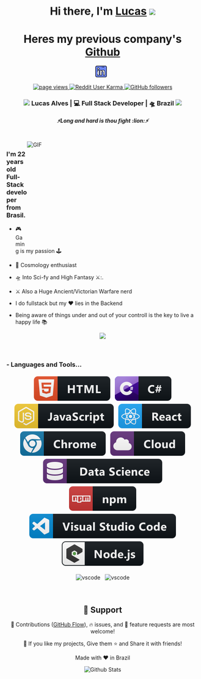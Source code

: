 <div align="center">
   <h1>Hi there, I'm <a href="https://hemant.codes">Lucas</a> <img src="https://media.giphy.com/media/hvRJCLFzcasrR4ia7z/giphy.gif" width="25px"> </h1>
   <h1>Heres my previous company's <a href="https://Github.com/Lucas-Rock-Clear">Github</a></h1>
   
  
</div>

<p align='center'>
   <a href="https://www.linkedin.com/in/lucas-alves-de-souza-92b09b17b/?originalSubdomain=br"><img height="30" src="https://raw.githubusercontent.com/8bithemant/8bithemant/master/linkedin.png?raw=true"></a>&nbsp;&nbsp;
   <p align="center">
  <a href="https://github.com/Mazeekel/Mazeekel">
    <img src="https://komarev.com/ghpvc/?username=Mazeekel" alt="page views" />
  </a>
  <a href="https://reddit.com/u/Mazeekel">
    <img alt="Reddit User Karma" src="https://img.shields.io/reddit/user-karma/combined/Mazeekel?label=karma&logo=reddit">
  </a>
  <a href="https://github.com/Mazeekel?tab=followers">
    <img alt="GitHub followers" src="https://img.shields.io/github/followers/Mazeekel?color=green&logo=github">
  </a>
 </p>
 
 



<div align="center">
<h3><img src="https://media.giphy.com/media/WUlplcMpOCEmTGBtBW/giphy.gif" width="30"> Lucas Alves | 💻 Full Stack Developer | 🛸 Brazil <img src="https://media.giphy.com/media/WUlplcMpOCEmTGBtBW/giphy.gif" width="30"></h3>
</div>


 <h5 align="center">
   <i>⚡️Long and hard is thou fight :lion:⚡️</i>
  </h5>
 
 
<br />

<img align="right" height="270px" width="450px" alt="GIF" src="https://thumbs.gfycat.com/AffectionateDesertedGoa-max-1mb.gif" />
<p align="center">
  <h3> I'm 22 years old Full-Stack developer from Brasil.</h3>
</p>

 - :video_game: Gaming is my passion :joystick:
   
 - 🔭 Cosmology enthusiast

 - 🛸 Into Sci-fy and High Fantasy ⚔️:.
 
 - :crossed_swords: Also a Huge Ancient/Victorian Warfare nerd
 
 - I do fullstack but my :heart: lies in the Backend
 
 - Being aware of things under and out of your controll is the key to live a happy life :books:


<p align="center" >
<a href="https://github.com/anuraghazra/github-readme-stats"> 
    <img  src="https://github-readme-stats.vercel.app/api?username=Mazeekel&&show_icons=true&theme=dark"/>
  </a>
</p>

<br />

### - Languages and Tools...

<p align="center">
  <!-- For more icons please follow  https://github.com/MikeCodesDotNET/ColoredBadges -->
  <img src="https://raw.githubusercontent.com/8bithemant/8bithemant/master/svg/dev/languages/html.svg" alt="html" style="vertical-align:top; margin:4px">    
  <img src="https://raw.githubusercontent.com/8bithemant/8bithemant/master/svg/dev/languages/csharp.svg" alt="csharp" style="vertical-align:top; margin:4px">
  <img src="https://raw.githubusercontent.com/8bithemant/8bithemant/master/svg/dev/languages/js.svg" alt="js" style="vertical-align:top; margin:4px">
  <img src="https://raw.githubusercontent.com/8bithemant/8bithemant/master/svg/dev/frameworks/react.svg" alt="react" style="vertical-align:top; margin:4px">
  <img src="https://raw.githubusercontent.com/8bithemant/8bithemant/master/svg/dev/misc/chrome.svg" alt="chrome" style="vertical-align:top; margin:4px">
  <img src="https://raw.githubusercontent.com/8bithemant/8bithemant/master/svg/dev/misc/cloud.svg" alt="cloud" style="vertical-align:top; margin:4px">
  <img src="https://raw.githubusercontent.com/8bithemant/8bithemant/master/svg/dev/misc/datascience.svg" alt="datascience" style="vertical-align:top; margin:4px">
  <img src="https://raw.githubusercontent.com/8bithemant/8bithemant/master/svg/dev/services/npm.svg" alt="npm" style="vertical-align:top; margin:4px">
  <img src="https://raw.githubusercontent.com/8bithemant/8bithemant/master/svg/dev/tools/visualstudio_code.svg" alt="vscode" style="vertical-align:top; margin:4px">
  <img src="https://github.com/MikeCodesDotNET/ColoredBadges/raw/master/svg/dev/frameworks/nodejs_larger.svg" alt="vscode" style="vertical-align:top; margin:4px">
</p>
<p align="center">
<img src="https://img.shields.io/badge/rails-%23CC0000.svg?style=for-the-badge&logo=ruby-on-rails&logoColor=white" alt="vscode" style="vertical-align:top; margin:4px">
<img src="https://img.shields.io/badge/ruby-%23CC342D.svg?style=for-the-badge&logo=ruby&logoColor=white" alt="vscode" style="vertical-align:top; margin:4px">



</p>
 
   
<br />

<h2 align="center">🤝 Support</h2>

<p align="center">🎀 Contributions (<a href="https://guides.github.com/introduction/flow" title="GitHub flow">GitHub Flow</a>), 🔥 issues, and 🥮 feature requests are most welcome!</p>

<p align="center">💙 If you like my projects, Give them ⭐ and Share it with friends!</p>
</p>
<p align="center">Made with ❤️ in Brazil</p>

<p align="center">
        <img src="https://raw.githubusercontent.com/mayhemantt/mayhemantt/Update/svg/Bottom.svg" alt="Github Stats" />
</p>
